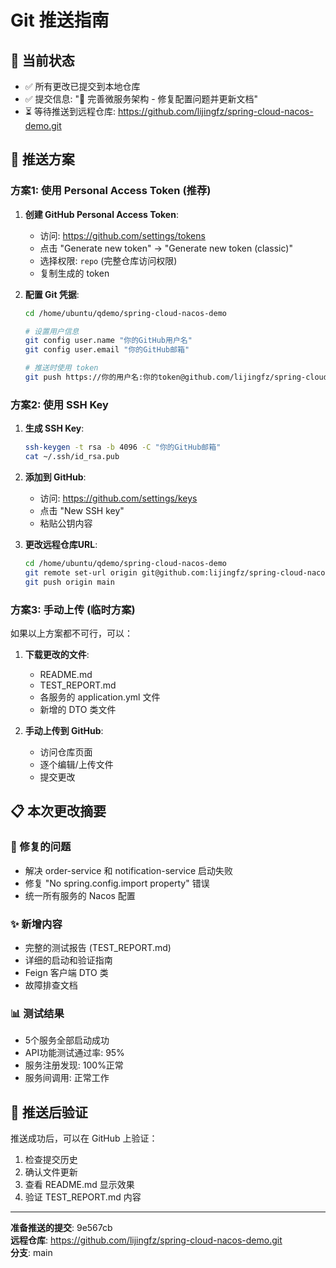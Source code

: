 # Git 推送指南

## 🎯 当前状态
- ✅ 所有更改已提交到本地仓库
- ✅ 提交信息: "🚀 完善微服务架构 - 修复配置问题并更新文档"
- ⏳ 等待推送到远程仓库: https://github.com/lijingfz/spring-cloud-nacos-demo.git

## 🔐 推送方案

### 方案1: 使用 Personal Access Token (推荐)

1. **创建 GitHub Personal Access Token**:
   - 访问: https://github.com/settings/tokens
   - 点击 "Generate new token" → "Generate new token (classic)"
   - 选择权限: `repo` (完整仓库访问权限)
   - 复制生成的 token

2. **配置 Git 凭据**:
   ```bash
   cd /home/ubuntu/qdemo/spring-cloud-nacos-demo
   
   # 设置用户信息
   git config user.name "你的GitHub用户名"
   git config user.email "你的GitHub邮箱"
   
   # 推送时使用 token
   git push https://你的用户名:你的token@github.com/lijingfz/spring-cloud-nacos-demo.git main
   ```

### 方案2: 使用 SSH Key

1. **生成 SSH Key**:
   ```bash
   ssh-keygen -t rsa -b 4096 -C "你的GitHub邮箱"
   cat ~/.ssh/id_rsa.pub
   ```

2. **添加到 GitHub**:
   - 访问: https://github.com/settings/keys
   - 点击 "New SSH key"
   - 粘贴公钥内容

3. **更改远程仓库URL**:
   ```bash
   cd /home/ubuntu/qdemo/spring-cloud-nacos-demo
   git remote set-url origin git@github.com:lijingfz/spring-cloud-nacos-demo.git
   git push origin main
   ```

### 方案3: 手动上传 (临时方案)

如果以上方案都不可行，可以：

1. **下载更改的文件**:
   - README.md
   - TEST_REPORT.md
   - 各服务的 application.yml 文件
   - 新增的 DTO 类文件

2. **手动上传到 GitHub**:
   - 访问仓库页面
   - 逐个编辑/上传文件
   - 提交更改

## 📋 本次更改摘要

### 🔧 修复的问题
- 解决 order-service 和 notification-service 启动失败
- 修复 "No spring.config.import property" 错误
- 统一所有服务的 Nacos 配置

### ✨ 新增内容
- 完整的测试报告 (TEST_REPORT.md)
- 详细的启动和验证指南
- Feign 客户端 DTO 类
- 故障排查文档

### 📊 测试结果
- 5个服务全部启动成功
- API功能测试通过率: 95%
- 服务注册发现: 100%正常
- 服务间调用: 正常工作

## 🚀 推送后验证

推送成功后，可以在 GitHub 上验证：
1. 检查提交历史
2. 确认文件更新
3. 查看 README.md 显示效果
4. 验证 TEST_REPORT.md 内容

---

**准备推送的提交**: 9e567cb  
**远程仓库**: https://github.com/lijingfz/spring-cloud-nacos-demo.git  
**分支**: main
